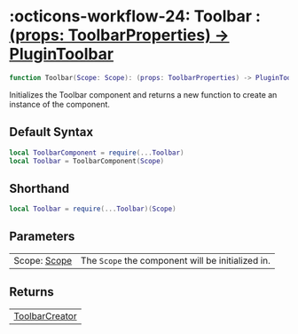 <h1 class="api-header" markdown>
    <span class="api-icon" markdown>:octicons-workflow-24:</span>
    <span class="api-title">Toolbar</span>
    <span class="api-type">:</span><a href="" class="api-type">(props: ToolbarProperties) -> PluginToolbar</a>
</h1>

```lua
function Toolbar(Scope: Scope): (props: ToolbarProperties) -> PluginToolbar
```
Initializes the Toolbar component and returns a new function to create an instance of the component.

## Default Syntax

```lua
local ToolbarComponent = require(...Toolbar)
local Toolbar = ToolbarComponent(Scope)
```

## Shorthand

```lua
local Toolbar = require(...Toolbar)(Scope)
```

## Parameters
<span markdown>
    <div class="md-typeset__table">
        <table>
            <tbody>
                <tr>
                    <td class="api-param-highlight">Scope: <a href="">Scope</a></td>
                    <td>The <code>Scope</code> the component will be initialized in.</td>
                </tr>
            </tbody>
        </table>
    </div>
</span>

## Returns
<span markdown>
    <div class="md-typeset__table">
        <table>
            <tbody>
                <tr>
                    <td class="api-return-box"><a href="">ToolbarCreator</a></td>
                </tr>
            </tbody>
        </table>
    </div>
</div>